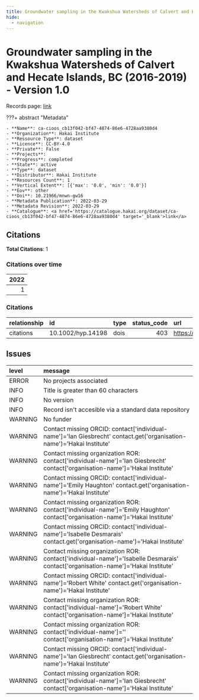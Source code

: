 ```yaml
---
title: Groundwater sampling in the Kwakshua Watersheds of Calvert and Hecate Islands, BC (2016-2019) - Version 1.0
hide:
  - navigation
---
```


# Groundwater sampling in the Kwakshua Watersheds of Calvert and Hecate Islands, BC (2016-2019) - Version 1.0

Records page: <a href='https://catalogue.hakai.org/dataset/ca-cioos_cb13f042-bf47-4874-86e6-4728aa9380d4' target='_blank'>link</a>

???+ abstract "Metadata"

    - **Name**: ca-cioos_cb13f042-bf47-4874-86e6-4728aa9380d4 
    - **Organization**: Hakai Institute 
    - **Ressource Type**: dataset 
    - **Licence**: CC-BY-4.0 
    - **Private**: False 
    - **Projects**:  
    - **Progress**: completed 
    - **State**: active 
    - **Type**: dataset 
    - **Distributor**: Hakai Institute 
    - **Resources Count**: 1 
    - **Vertical Extent**: [{'max': '0.0', 'min': '0.0'}] 
    - **Eov**: other 
    - **Doi**: 10.21966/mnwn-gw16 
    - **Metadata Publication**: 2022-03-29 
    - **Metadata Revision**: 2022-03-29 
    - **Catalogue**: <a href='https://catalogue.hakai.org/dataset/ca-cioos_cb13f042-bf47-4874-86e6-4728aa9380d4' target='_blank'>link</a> 

<div id='map'></div>


## Citations

**Total Citations**: 1

### Citations over time

|   2022 |
|-------:|
|      1 |

### Citations

| relationship   | id                | type   |   status_code | url                                                   |
|:---------------|:------------------|:-------|--------------:|:------------------------------------------------------|
| citations      | 10.1002/hyp.14198 | dois   |           403 | https://onlinelibrary.wiley.com/doi/10.1002/hyp.14198 |




## Issues
| level   | message                                                                                                                           |
|:--------|:----------------------------------------------------------------------------------------------------------------------------------|
| ERROR   | No projects associated                                                                                                            |
| INFO    | Title is greater than 60 characters                                                                                               |
| INFO    | No version                                                                                                                        |
| INFO    | Record isn't accesible via a standard data repository                                                                             |
| WARNING | No funder                                                                                                                         |
| WARNING | Contact missing ORCID: contact['individual-name']='Ian Giesbrecht' contact.get('organisation-name')='Hakai Institute'             |
| WARNING | Contact missing organization ROR:  contact['individual-name']='Ian Giesbrecht' contact['organisation-name']='Hakai Institute'     |
| WARNING | Contact missing ORCID: contact['individual-name']='Emily Haughton' contact.get('organisation-name')='Hakai Institute'             |
| WARNING | Contact missing organization ROR:  contact['individual-name']='Emily Haughton' contact['organisation-name']='Hakai Institute'     |
| WARNING | Contact missing ORCID: contact['individual-name']='Isabelle Desmarais' contact.get('organisation-name')='Hakai Institute'         |
| WARNING | Contact missing organization ROR:  contact['individual-name']='Isabelle Desmarais' contact['organisation-name']='Hakai Institute' |
| WARNING | Contact missing ORCID: contact['individual-name']='Robert White' contact.get('organisation-name')='Hakai Institute'               |
| WARNING | Contact missing organization ROR:  contact['individual-name']='Robert White' contact['organisation-name']='Hakai Institute'       |
| WARNING | Contact missing organization ROR:  contact['individual-name']='' contact['organisation-name']='Hakai Institute'                   |
| WARNING | Contact missing ORCID: contact['individual-name']='Ian Giesbrecht' contact.get('organisation-name')='Hakai Institute'             |
| WARNING | Contact missing organization ROR:  contact['individual-name']='Ian Giesbrecht' contact['organisation-name']='Hakai Institute'     |


<script>
   document.addEventListener("DOMContentLoaded", function() {
    var map = L.map('map').setView([51.505, -125.09], 5);
    L.tileLayer('https://tile.openstreetmap.org/{z}/{x}/{y}.png', {
        maxZoom: 19,
        attribution: '&copy; <a href="http://www.openstreetmap.org/copyright">OpenStreetMap</a>'
    }).addTo(map);
    var geojsonFeature = {
        "type": "Feature",
        "properties": {
            "name" : "Groundwater sampling in the Kwakshua Watersheds of Calvert and Hecate Islands, BC (2016-2019) - Version 1.0"
        },
        "geometry": {'type': 'Polygon', 'coordinates': [[[-128.98931373, 50.8340959], [-127.03580726, 50.8340959], [-127.03580726, 52.33530479], [-128.98931373, 52.33530479], [-128.98931373, 50.8340959]]]}
    }
    L.geoJSON(geojsonFeature).addTo(map);
   })
</script>